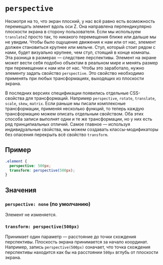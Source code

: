 # `perspective`

Несмотря на то, что экран плоский, у нас всё равно есть возможность перемещать элемент вдоль оси Z. Она направлена перпендикулярно плоскости экрана в сторону пользователя. Если мы используем `translateZ` просто так, то никакого перемещения ближе или дальше мы не увидим. Чтобы было ощущение движения к нам или от нас, элемент должен становиться крупнее или мельче. Стул, который стоит рядом с нами, будет визуально крупнее, чем стул, стоящий в конце комнаты. Эта разница в размерах — следствие перспективы. Элемент на экране может вести себя подобно объектам в реальном мире и менять размер при перемещении к нам или от нас. Чтобы это заработало, нужно элементу задать свойство `perspective`. Это свойство необходимо применять при любых трансформациях, выходящих из плоскости экрана.

В последних версиях спецификации появились отдельные CSS-свойства для трансформаций. Например `perspective`, `rotate`, `translate`, `scale`, `skew`, `matrix`. Если раньше мы писали комплексные трансформации, применяя несколько функций, то теперь каждую трансформацию можем описать отдельным свойством. Оба этих способа записи выполнят одни и те же трансформации, но у них есть ряд принципиальных отличий. Самое главное — используя индивидуальные свойства, мы можем создавать классы-модификаторы без опасения перекрыть всё свойство `transform`.

## Пример

```css
.element {
  perspective: 500px;
  transform: perspective(500px);
}
```

## Значения

### `perspective: none` (по умолчанию)

Элемент не изменяется.

### `transform: perspective(500px)`

Принимает один параметр — расстояние до точки схождения перспективы. Плоскость экрана принимается за начало координат. Например, запись `perspective(500px)` означает, что точка схождения перспективы находится как бы на расстоянии `500px` вглубь от плоскости экрана.
